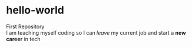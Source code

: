 # hello-world
First Repository
<br>
I am teaching myself coding so I can <em>leave</em> my current job and start a <strong>new career</strong> in tech

